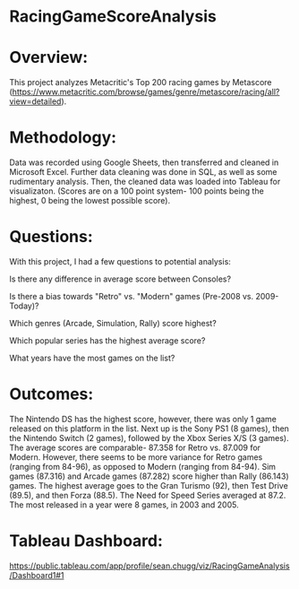 # RacingGameScoreAnalysis

# Overview:

This project analyzes Metacritic's Top 200 racing games by Metascore (https://www.metacritic.com/browse/games/genre/metascore/racing/all?view=detailed).

# Methodology:

Data was recorded using Google Sheets, then transferred and cleaned in Microsoft Excel. Further data cleaning was done in SQL, as well as some rudimentary analysis. Then, the cleaned data was loaded into Tableau for visualizaton.
(Scores are on a 100 point system- 100 points being the highest, 0 being the lowest possible score).

# Questions:

With this project, I had a few questions to potential analysis:

Is there any difference in average score between Consoles?

Is there a bias towards "Retro" vs. "Modern" games (Pre-2008 vs. 2009-Today)?


Which genres (Arcade, Simulation, Rally) score highest? 

Which popular series has the highest average score?

What years have the most games on the list?

# Outcomes:

The Nintendo DS has the highest score, however, there was only 1 game released on this platform in the list. Next up is the Sony PS1 (8 games), then the Nintendo Switch (2 games), followed by the Xbox Series X/S (3 games).
The average scores are comparable- 87.358 for Retro vs. 87.009 for Modern. However, there seems to be more variance for Retro games (ranging from 84-96), as opposed to Modern (ranging from 84-94).
Sim games (87.316) and Arcade games (87.282) score higher than Rally (86.143) games. 
The highest average goes to the Gran Turismo (92), then Test Drive (89.5), and then Forza (88.5). The Need for Speed Series averaged at 87.2.
The most released in a year were 8 games, in 2003 and 2005.

# Tableau Dashboard: 

https://public.tableau.com/app/profile/sean.chugg/viz/RacingGameAnalysis/Dashboard1#1
